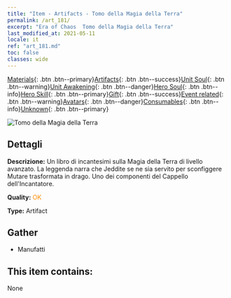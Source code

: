 ```yaml
---
title: "Item - Artifacts - Tomo della Magia della Terra"
permalink: /art_181/
excerpt: "Era of Chaos  Tomo della Magia della Terra"
last_modified_at: 2021-05-11
locale: it
ref: "art_181.md"
toc: false
classes: wide
---
```

 [Materials](/ItemsIT/){: .btn .btn--primary}[Artifacts](/ItemsIT/Artifacts/){: .btn .btn--success}[Unit Soul](/ItemsIT/UnitSoul/){: .btn .btn--warning}[Unit Awakening](/ItemsIT/UnitAwakening/){: .btn .btn--danger}[Hero Soul](/ItemsIT/HeroSoul/){: .btn .btn--info}[Hero Skill](/ItemsIT/HeroSkill/){: .btn .btn--primary}[Gift](/ItemsIT/Gift/){: .btn .btn--success}[Event related](/ItemsIT/Events/){: .btn .btn--warning}[Avatars](/ItemsIT/Avatars/){: .btn .btn--danger}[Consumables](/ItemsIT/Consumables/){: .btn .btn--info}[Unknown](/ItemsIT/Unknown/){: .btn .btn--primary}

 ![Tomo della Magia della Terra](/images/t/artifact_40464.png)

## Dettagli
 **Descrizione:** Un libro di incantesimi sulla Magia della Terra di livello avanzato. La leggenda narra che Jeddite se ne sia servito per sconfiggere Mutare trasformata in drago. Uno dei componenti del Cappello dell'Incantatore.

 **Quality:** <span style="color: #FF8C00">OK</span>

 **Type:** Artifact

## Gather

*    Manufatti 

## This item contains:

  None

